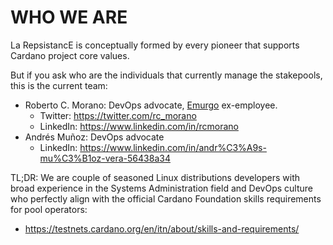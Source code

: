 # WHO WE ARE

La RepsistancE is conceptually formed by every pioneer that supports Cardano project core values.

But if you ask who are the individuals that currently manage the stakepools, this is the current team:

* Roberto C. Morano: DevOps advocate, [Emurgo][emurgo] ex-employee. 
  * Twitter: https://twitter.com/rc_morano
  * LinkedIn: https://www.linkedin.com/in/rcmorano
* Andrés Muñoz: DevOps advocate
  * LinkedIn: https://www.linkedin.com/in/andr%C3%A9s-mu%C3%B1oz-vera-56438a34

TL;DR: We are couple of seasoned Linux distributions developers with broad experience in the Systems Administration field and DevOps culture who perfectly align with the official Cardano Foundation skills requirements for pool operators:

* https://testnets.cardano.org/en/itn/about/skills-and-requirements/

[emurgo]: https://www.cardano.org/partners/?tab=emurgo#partners-section
